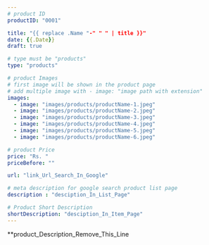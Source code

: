```yaml
---
# product ID
productID: "0001"

title: "{{ replace .Name "-" " " | title }}"
date: {{.Date}}
draft: true

# type must be "products"
type: "products"

# product Images
# first image will be shown in the product page
# add multiple image with - image: "image path with extension"
images:
  - image: "images/products/productName-1.jpeg"
  - image: "images/products/productName-2.jpeg"
  - image: "images/products/productName-3.jpeg"
  - image: "images/products/productName-4.jpeg"
  - image: "images/products/productName-5.jpeg"
  - image: "images/products/productName-6.jpeg"

# product Price
price: "Rs. "
priceBefore: ""

url: "link_Url_Search_In_Google"

# meta description for google search product list page
description : "desciption_In_List_Page"

# Product Short Description
shortDescription: "desciption_In_Item_Page"
---
```

**product_Description_Remove_This_Line

